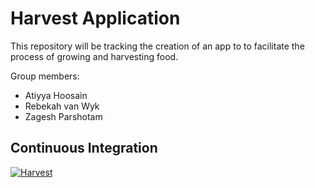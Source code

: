 # Harvest Application

This repository will be tracking the creation of an app to to facilitate the process of growing and harvesting food. 

Group members:

* Atiyya Hoosain
* Rebekah van Wyk
* Zagesh Parshotam

## Continuous Integration

[![Harvest](https://circleci.com/gh/Rebekahvw/Escapees-Harvest-App/tree/main.svg?style=shield)](https://app.circleci.com/pipelines/github/Rebekahvw/Escapees-Harvest-App)


